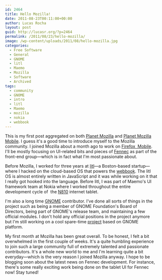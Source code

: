 ```yaml
---
id: 2464
title: Hello Mozilla!
date: 2011-08-23T00:11:00+00:00
author: Lucas Rocha
layout: post
guid: http://lucasr.org/?p=2464
permalink: /2011/08/23/hello-mozilla/
image: /wp-content/uploads/2011/08/hello-mozilla.jpg
categories:
  - Free Software
  - General
  - GNOME
  - litl
  - Maemo
  - Mozilla
  - Software
  - Archived
tags:
  - community
  - GNOME
  - intro
  - litl
  - Maemo
  - mozilla
  - nokia
  - webbook
---
```

This is my first post aggregated on both [Planet
Mozilla](http://planet.mozilla.org) and [Planet Mozilla
Mobile](http://planet.firefox.com/mobile/). I guess it's a good time to
introduce myself to the Mozilla community. I joined Mozilla about a month ago
to work on [Firefox  Mobile](http://www.mozilla.org/mobile). I'll be
mostly focusing on UI-related bits and pieces of
[Fennec](https://wiki.mozilla.org/Mobile/Fennec) as part of the front-end
group—which is in fact what I'm most passionate about.

Before Mozilla, I worked for three years at [litl](http://litl.com)—a
Boston-based startup—where I hacked on the cloud-based OS that powers the
[webbook](http://litl.com/meet-webbook/overview.htm). The litl OS is almost
entirely written in JavaScript and it was while working on it that I really got
hooked into the language. Before litl, I was part of Maemo's UI framework team
at Nokia where I worked throughout the entire development cycle of  the
[N810](http://en.wikipedia.org/wiki/Nokia_N810) internet tablet.

I'm also a long time [GNOME](http://www.gnome.org/) contributor. I've done all
sorts of things in the project such as being a member of GNOME Foundation's
Board of Directors, being part of GNOME's release team, and maintaining a few
official modules. I don't hold any official positions in the project anymore
but I'm still working on a cool spare-time
[project](https://live.gnome.org/TheBoardProject) based on GNOME platform.

My first month at Mozilla has been great overall. To be honest, I felt a bit
overwhelmed in the first couple of weeks. It's a quite humbling experience to
join such a large community full of extremely talented and passionate
contributors. It's a whole new world to me and I'm learning quite a bit
everyday—which is the very reason I joined Mozilla anyway. I hope to be
blogging soon about the latest news on Fennec development. For instance,
there's some really exciting work being done on the tablet UI for
Fennec now! Stay tuned!
